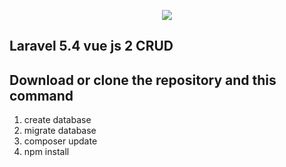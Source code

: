 <p align="center"><img src="https://laravel.com/assets/img/components/logo-laravel.svg"></p>

## Laravel 5.4 vue js 2 CRUD

## Download or clone the repository and this command

1. create database
2. migrate database
3. composer update
4. npm install
